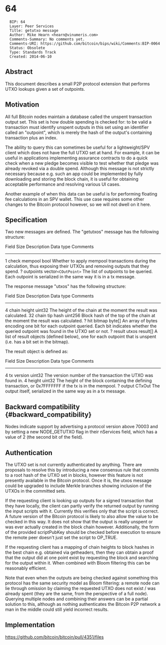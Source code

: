 # 64

      BIP: 64
      Layer: Peer Services
      Title: getutxo message
      Author: Mike Hearn <hearn@vinumeris.com>
      Comments-Summary: No comments yet.
      Comments-URI: https://github.com/bitcoin/bips/wiki/Comments:BIP-0064
      Status: Obsolete
      Type: Standards Track
      Created: 2014-06-10

## Abstract

This document describes a small P2P protocol extension that performs
UTXO lookups given a set of outpoints.

## Motivation

All full Bitcoin nodes maintain a database called the unspent
transaction output set. This set is how double spending is checked for:
to be valid a transaction must identify unspent outputs in this set
using an identifier called an \"outpoint\", which is merely the hash of
the output\'s containing transaction plus an index.

The ability to query this can sometimes be useful for a lightweight/SPV
client which does not have the full UTXO set at hand. For example, it
can be useful in applications implementing assurance contracts to do a
quick check when a new pledge becomes visible to test whether that
pledge was already revoked via a double spend. Although this message is
not strictly necessary because e.g. such an app could be implemented by
fully downloading and storing the block chain, it is useful for
obtaining acceptable performance and resolving various UI cases.

Another example of when this data can be useful is for performing
floating fee calculations in an SPV wallet. This use case requires some
other changes to the Bitcoin protocol however, so we will not dwell on
it here.

## Specification

Two new messages are defined. The \"getutxos\" message has the following
structure:

  Field Size   Description     Data type                    Comments
  ------------ --------------- ---------------------------- -------------------------------------------------------------------------------------------------------------------------------
  1            check mempool   bool                         Whether to apply mempool transactions during the calculation, thus exposing their UTXOs and removing outputs that they spend.
  ?            outpoints       vector`<COutPoint>`   The list of outpoints to be queried. Each outpoint is serialized in the same way it is in a tx message.

The response message \"utxos\" has the following structure:

  Field Size   Description      Data type    Comments
  ------------ ---------------- ------------ -------------------------------------------------------------------------------------------------------------------------------------------------
  4            chain height     uint32       The height of the chain at the moment the result was calculated.
  32           chain tip hash   uint256      Block hash of the top of the chain at the moment the result was calculated.
  ?            hit bitmap       byte\[\]     An array of bytes encoding one bit for each outpoint queried. Each bit indicates whether the queried outpoint was found in the UTXO set or not.
  ?            result utxos     result\[\]   A list of result objects (defined below), one for each outpoint that is unspent (i.e. has a bit set in the bitmap).

The result object is defined as:

  Field Size   Description   Data type   Comments
  ------------ ------------- ----------- ---------------------------------------------------------------------------------------------------------
  4            tx version    uint32      The version number of the transaction the UTXO was found in.
  4            height        uint32      The height of the block containing the defining transaction, or 0x7FFFFFFF if the tx is in the mempool.
  ?            output        CTxOut      The output itself, serialized in the same way as in a tx message.

## Backward compatibility {#backward_compatibility}

Nodes indicate support by advertising a protocol version above 70003 and
by setting a new NODE_GETUTXO flag in their nServices field, which has a
value of 2 (the second bit of the field).

## Authentication

The UTXO set is not currently authenticated by anything. There are
proposals to resolve this by introducing a new consensus rule that
commits to a root hash of the UTXO set in blocks, however this feature
is not presently available in the Bitcoin protocol. Once it is, the
utxos message could be upgraded to include Merkle branches showing
inclusion of the UTXOs in the committed sets.

If the requesting client is looking up outputs for a signed transaction
that they have locally, the client can partly verify the returned output
by running the input scripts with it. Currently this verifies only that
the script is correct. A future version of the Bitcoin protocol is
likely to also allow the value to be checked in this way. It does not
show that the output is really unspent or was ever actually created in
the block chain however. Additionally, the form of the provided
scriptPubKey should be checked before execution to ensure the remote
peer doesn\'t just set the script to OP_TRUE.

If the requesting client has a mapping of chain heights to block hashes
in the best chain e.g. obtained via getheaders, then they can obtain a
proof that the output did at one point exist by requesting the block and
searching for the output within it. When combined with Bloom filtering
this can be reasonably efficient.

Note that even when the outputs are being checked against something this
protocol has the same security model as Bloom filtering: a remote node
can lie through omission by claiming the requested UTXO does not exist /
was already spent (they are the same, from the perspective of a full
node). Querying multiple nodes and combining their answers can be a
partial solution to this, although as nothing authenticates the Bitcoin
P2P network a man in the middle could still yield incorrect results.

## Implementation

<https://github.com/bitcoin/bitcoin/pull/4351/files>
